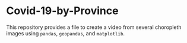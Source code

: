 # Covid-19-by-Province

This repository provides a file to create a video from several choropleth images using ```pandas```, ```geopandas```, and ```matplotlib```.
